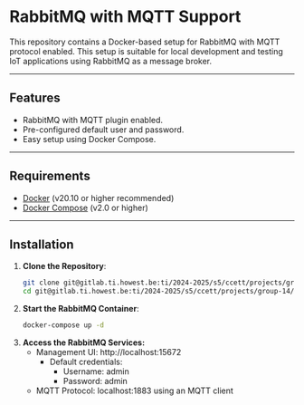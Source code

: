 # RabbitMQ with MQTT Support

This repository contains a Docker-based setup for RabbitMQ with MQTT protocol enabled. This setup is suitable for local development and testing IoT applications using RabbitMQ as a message broker.

---

## Features

- RabbitMQ with MQTT plugin enabled.
- Pre-configured default user and password.
- Easy setup using Docker Compose.

---

## Requirements

- [Docker](https://www.docker.com/) (v20.10 or higher recommended)
- [Docker Compose](https://docs.docker.com/compose/) (v2.0 or higher)

---

## Installation

1. **Clone the Repository**:
   ```bash
   git clone git@gitlab.ti.howest.be:ti/2024-2025/s5/ccett/projects/group-14/rabbitmq-broker.git
   cd git@gitlab.ti.howest.be:ti/2024-2025/s5/ccett/projects/group-14/rabbitmq-broker.git
   ```
2. **Start the RabbitMQ Container**:
   ```bash
   docker-compose up -d
   ```
3. **Access the RabbitMQ Services:**
    - Management UI: http://localhost:15672
        - Default credentials:
            - Username: admin
            - Password: admin
    - MQTT Protocol: localhost:1883 using an MQTT client
